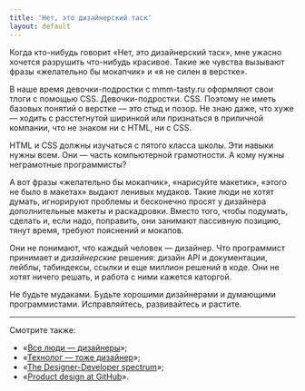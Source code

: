 ```yaml
---
title: 'Нет, это дизайнерский таск'
layout: default
---
```



Когда кто-нибудь говорит «Нет, это дизайнерский таск», мне ужасно хочется разрушить что-нибудь красивое. Такие же чувства вызывают фразы «желательно бы мокапчик» и «я не силен в верстке».

В наше время девочки-подростки с mmm-tasty.ru оформляют свои тлоги с помощью CSS. Девочки-подростки. CSS. Поэтому не иметь базовых понятий о верстке — это стыд и позор. Не знаю даже, что хуже — ходить с расстегнутой ширинкой или признаться в приличной компании, что не знаком ни с HTML, ни с CSS.

HTML и CSS должны изучаться с пятого класса школы. Эти навыки нужны всем. Они — часть компьютерной грамотности. А кому нужны неграмотные программисты?

А вот фразы «желательно бы мокапчик», «нарисуйте макетик», «этого не было в макетах» выдают ленивых мудаков. Такие люди не хотят думать, игнорируют проблемы и бесконечно просят у дизайнера дополнительные макеты и раскадровки. Вместо того, чтобы подумать, сделать и, если надо, поправить, они занимают пассивную позицию, тянут время, требуют пояснений и мокапов.

Они не понимают, что каждый человек — дизайнер. Что программист принимает и _дизайнерские_ решения: дизайн API и документации, лейблы, табиндексы, ссылки и еще миллион решений в коде. Они не хотят ничего решать, и работа с ними кажется каторгой.

<div class="outstanding">
  Не будьте мудаками. Будьте хорошими дизайнерами и думающими программистами.
  Исправляйтесь, развивайтесь и растите.
</div>


--------------------------------

Смотрите также:

* «[Все люди — дизайнеры](http://ilyabirman.ru/meanwhile/all/everyone-designer/)»;
* «[Технолог — тоже дизайнер](http://tech.yandex.ru/events/yagosti/wsd-msk-nov-2012/talks/460/)»;
* «[The Designer-Developer spectrum](http://markdotto.com/2013/04/22/designer-developer-spectrum/)»;
* «[Product design at GitHub](http://warpspire.com/posts/product-design/)».
